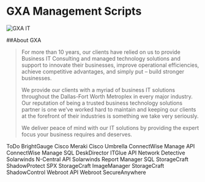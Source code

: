 # GXA Management Scripts

![GXA IT](https://raw.githubusercontent.com/GXANetworks/GXA_Management_Scripts/master/media/GXA_Logo_Low_Res.png)



##About GXA

>For more than 10 years, our clients have relied on us to provide Business IT Consulting and managed technology solutions and support to innovate their businesses, improve operational efficiencies, achieve competitive advantages, and simply put – build stronger businesses.
>
>We provide our clients with a myriad of business IT solutions throughout the Dallas-Fort Worth Metroplex in every major industry. Our reputation of being a trusted business technology solutions partner is one we’ve worked hard to maintain and keeping our clients at the forefront of their industries is something we take very seriously.
>
>We deliver peace of mind with our IT solutions by providing the expert focus your business requires and deserves.


ToDo
BrightGauge
Cisco Meraki
Cisco Umbrella
ConnectWise Manage API
ConnectWise Manage SQL
DeskDirector
ITGlue API
Network Detective
Solarwinds N-Central API
Solarwinds Report Manager SQL
StorageCraft ShadowProtect SPX
StorageCraft ImageManager
StorageCraft ShadowControl
Webroot API
Webroot SecureAnywhere